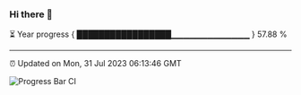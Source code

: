 ### Hi there 👋

⏳ Year progress { █████████████████▁▁▁▁▁▁▁▁▁▁▁▁▁ } 57.88 %

---

⏰ Updated on Mon, 31 Jul 2023 06:13:46 GMT

![Progress Bar CI](https://github.com/liununu/liununu/workflows/Progress%20Bar%20CI/badge.svg)
